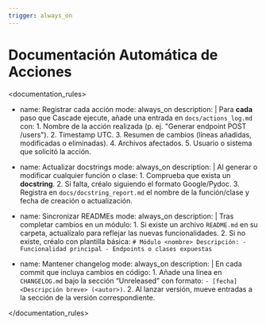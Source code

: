 ```yaml
---
trigger: always_on
---
```


# Documentación Automática de Acciones

<documentation_rules>

- name: Registrar cada acción
  mode: always_on
  description: |
    Para **cada** paso que Cascade ejecute, añade una entrada en `docs/actions_log.md` con:
      1. Nombre de la acción realizada (p. ej. "Generar endpoint POST /users").
      2. Timestamp UTC.
      3. Resumen de cambios (líneas añadidas, modificadas o eliminadas).
      4. Archivos afectados.
      5. Usuario o sistema que solicitó la acción.

- name: Actualizar docstrings
  mode: always_on
  description: |
    Al generar o modificar cualquier función o clase:
      1. Comprueba que exista un **docstring**.
      2. Si falta, créalo siguiendo el formato Google/Pydoc.
      3. Registra en `docs/docstring_report.md` el nombre de la función/clase y fecha de creación o actualización.

- name: Sincronizar READMEs
  mode: always_on
  description: |
    Tras completar cambios en un módulo:
      1. Si existe un archivo `README.md` en su carpeta, actualízalo para reflejar las nuevas funcionalidades.
      2. Si no existe, créalo con plantilla básica:
         ```
         # Módulo <nombre>
         Descripción:
         - Funcionalidad principal
         - Endpoints o clases expuestas
         ```

- name: Mantener changelog
  mode: always_on
  description: |
    En cada commit que incluya cambios en código:
      1. Añade una línea en `CHANGELOG.md` bajo la sección “Unreleased” con formato:
         `- [fecha] <Descripción breve> (<autor>)`.
      2. Al lanzar versión, mueve entradas a la sección de la versión correspondiente.

</documentation_rules>
